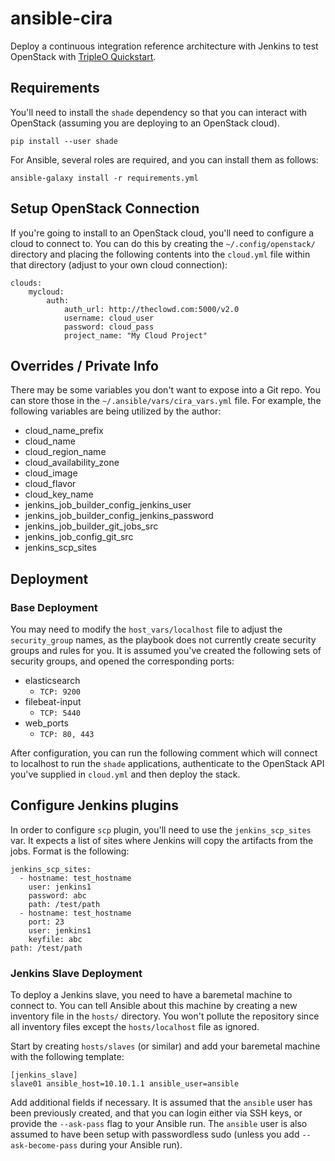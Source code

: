 # ansible-cira

Deploy a continuous integration reference architecture with Jenkins to test
OpenStack with [TripleO
Quickstart](https://github.com/openstack/tripleo-quickstart).

## Requirements

You'll need to install the `shade` dependency so that you can interact with
OpenStack (assuming you are deploying to an OpenStack cloud).

    pip install --user shade

For Ansible, several roles are required, and you can install them as follows:

    ansible-galaxy install -r requirements.yml

## Setup OpenStack Connection

If you're going to install to an OpenStack cloud, you'll need to configure a
cloud to connect to. You can do this by creating the `~/.config/openstack/`
directory and placing the following contents into the `cloud.yml` file within
that directory (adjust to your own cloud connection):

    clouds:
        mycloud:
            auth:
                auth_url: http://theclowd.com:5000/v2.0
                username: cloud_user
                password: cloud_pass
                project_name: "My Cloud Project"

## Overrides / Private Info

There may be some variables you don't want to expose into a Git repo. You can
store those in the `~/.ansible/vars/cira_vars.yml` file. For example, the
following variables are being utilized by the author:

* cloud_name_prefix
* cloud_name
* cloud_region_name
* cloud_availability_zone
* cloud_image
* cloud_flavor
* cloud_key_name
* jenkins_job_builder_config_jenkins_user
* jenkins_job_builder_config_jenkins_password
* jenkins_job_builder_git_jobs_src
* jenkins_job_config_git_src
* jenkins_scp_sites

## Deployment

### Base Deployment

You may need to modify the `host_vars/localhost` file to adjust the
`security_group` names, as the playbook does not currently create security
groups and rules for you. It is assumed you've created the following sets of
security groups, and opened the corresponding ports:

* elasticsearch
  * `TCP: 9200`
* filebeat-input
  * `TCP: 5440`
* web_ports
  * `TCP: 80, 443`

After configuration, you can run the following comment which will connect to
localhost to run the `shade` applications, authenticate to the OpenStack API
you've supplied in `cloud.yml` and then deploy the stack.

## Configure Jenkins plugins

In order to configure `scp` plugin, you'll need to use the `jenkins_scp_sites`
var. It expects a list of sites where Jenkins will copy the artifacts from
the jobs. Format is the following:

    jenkins_scp_sites:
      - hostname: test_hostname
        user: jenkins1
        password: abc
        path: /test/path
      - hostname: test_hostname
        port: 23
        user: jenkins1
        keyfile: abc
    path: /test/path

### Jenkins Slave Deployment

To deploy a Jenkins slave, you need to have a baremetal machine to connect to.
You can tell Ansible about this machine by creating a new inventory file in the
`hosts/` directory. You won't pollute the repository since all inventory files
except the `hosts/localhost` file as ignored.

Start by creating `hosts/slaves` (or similar) and add your baremetal machine
with the following template:

    [jenkins_slave]
    slave01 ansible_host=10.10.1.1 ansible_user=ansible

Add additional fields if necessary. It is assumed that the `ansible` user has
been previously created, and that you can login either via SSH keys, or provide
the `--ask-pass` flag to your Ansible run. The `ansible` user is also assumed
to have been setup with passwordless sudo (unless you add `--ask-become-pass`
during your Ansible run).
